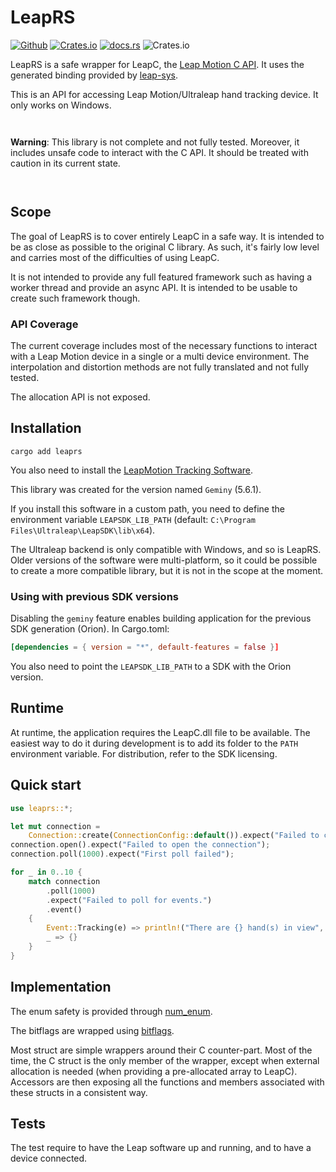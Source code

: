# LeapRS

[![Github](https://img.shields.io/badge/github-plule%2Fleaprs-8da0cb?style=flat-square)](https://github.com/plule/leaprs)
[![Crates.io](https://img.shields.io/crates/v/leaprs?style=flat-square)](https://crates.io/crates/leaprs)
[![docs.rs](https://img.shields.io/docsrs/leaprs?style=flat-square)](https://docs.rs/leaprs)
![Crates.io](https://img.shields.io/crates/l/leaprs?style=flat-square)

LeapRS is a safe wrapper for LeapC, the [Leap Motion C
API](https://docs.ultraleap.com/tracking-api/). It uses the generated binding
provided by [leap-sys](https://crates.io/crates/leap-sys).

This is an API for accessing Leap Motion/Ultraleap hand tracking device. It only
works on Windows.

<div class="example-wrap" style="display:inline-block"><pre class="compile_fail" style="white-space:normal;font:inherit;">

**Warning**: This library is not complete and not fully tested. Moreover, it includes unsafe
code to interact with the C API. It should be treated with caution in its
current state.

</pre></div>

## Scope

The goal of LeapRS is to cover entirely LeapC in a safe way. It is intended to
be as close as possible to the original C library. As such, it's fairly low
level and carries most of the difficulties of using LeapC.

It is not intended to provide any full featured framework such as having a
worker thread and provide an async API. It is intended to be usable to create
such framework though.

### API Coverage

The current coverage includes most of the necessary functions to interact with a
Leap Motion device in a single or a multi device environment. The interpolation
and distortion methods are not fully translated and not fully tested.

The allocation API is not exposed.

## Installation

`cargo add leaprs`

You also need to install the [LeapMotion Tracking
Software](https://developer.leapmotion.com/tracking-software-download).

This library was created for the version named `Geminy` (5.6.1).

If you install this software in a custom path, you need to define the
environment variable `LEAPSDK_LIB_PATH` (default: `C:\Program
Files\Ultraleap\LeapSDK\lib\x64`).

The Ultraleap backend is only compatible with Windows, and so is LeapRS. Older
versions of the software were multi-platform, so it could be possible to create
a more compatible library, but it is not in the scope at the moment.

### Using with previous SDK versions

Disabling the `geminy` feature enables building application for the previous SDK
generation (Orion). In Cargo.toml:

```toml
[dependencies = { version = "*", default-features = false }]
```

You also need to point the `LEAPSDK_LIB_PATH` to a SDK with the Orion version.

## Runtime

At runtime, the application requires the LeapC.dll file to be available. The
easiest way to do it during development is to add its folder to the `PATH`
environment variable. For distribution, refer to the SDK licensing.

## Quick start

```rust
use leaprs::*;

let mut connection =
    Connection::create(ConnectionConfig::default()).expect("Failed to connect");
connection.open().expect("Failed to open the connection");
connection.poll(1000).expect("First poll failed");

for _ in 0..10 {
    match connection
        .poll(1000)
        .expect("Failed to poll for events.")
        .event()
    {
        Event::Tracking(e) => println!("There are {} hand(s) in view", e.hands().len()),
        _ => {}
    }
}
```

## Implementation

The enum safety is provided through [num_enum](https://docs.rs/num_enum/latest/num_enum/).

The bitflags are wrapped using [bitflags](https://docs.rs/bitflags/latest/bitflags/).

Most struct are simple wrappers around their C counter-part. Most of the time,
the C struct is the only member of the wrapper, except when external allocation
is needed (when providing a pre-allocated array to LeapC). Accessors are then
exposing all the functions and members associated with these structs in a
consistent way.

## Tests

The test require to have the Leap software up and running, and to have a device
connected.
